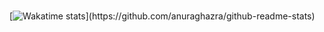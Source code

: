 <br>

[![Wakatime stats](https://github-readme-stats.vercel.app/api/wakatime?username=prammmoe&theme=codeSTACKr&layout=compact&custom_title=What+I've+been+doing+the+last+7+days:)](https://github.com/anuraghazra/github-readme-stats)

<br>
